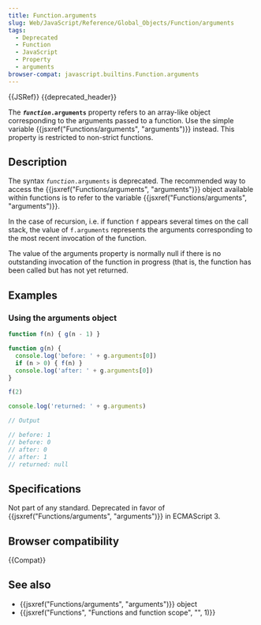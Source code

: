 ```yaml
---
title: Function.arguments
slug: Web/JavaScript/Reference/Global_Objects/Function/arguments
tags:
  - Deprecated
  - Function
  - JavaScript
  - Property
  - arguments
browser-compat: javascript.builtins.Function.arguments
---
```

{{JSRef}} {{deprecated_header}}

The <code><strong><em>function</em>.arguments</strong></code> property refers to
an array-like object corresponding to the arguments passed to a function. Use
the simple variable {{jsxref("Functions/arguments", "arguments")}}
instead. This property is restricted to non-strict functions.

## Description

The syntax <code><em>function</em>.arguments</code> is deprecated. The
recommended way to access the
{{jsxref("Functions/arguments", "arguments")}} object available
within functions is to refer to the variable
{{jsxref("Functions/arguments", "arguments")}}.

In the case of recursion, i.e. if function `f` appears several times on the call
stack, the value of `f.arguments` represents the arguments corresponding to the
most recent invocation of the function.

The value of the arguments property is normally null if there is no outstanding
invocation of the function in progress (that is, the function has been called
but has not yet returned.

## Examples

### Using the arguments object

```js
function f(n) { g(n - 1) }

function g(n) {
  console.log('before: ' + g.arguments[0])
  if (n > 0) { f(n) }
  console.log('after: ' + g.arguments[0])
}

f(2)

console.log('returned: ' + g.arguments)

// Output

// before: 1
// before: 0
// after: 0
// after: 1
// returned: null
```

## Specifications

Not part of any standard. Deprecated in favor of
{{jsxref("Functions/arguments", "arguments")}} in ECMAScript 3.

## Browser compatibility

{{Compat}}

## See also

- {{jsxref("Functions/arguments", "arguments")}} object
- {{jsxref("Functions", "Functions and function scope", "", 1)}}
